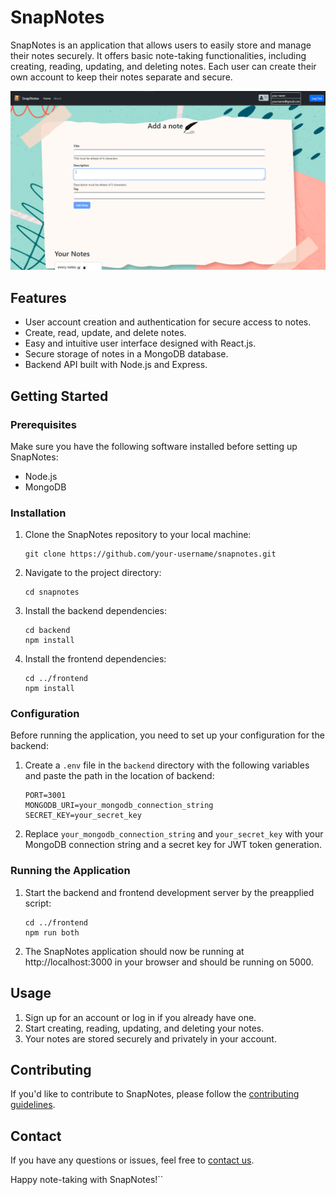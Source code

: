 # SnapNotes

SnapNotes is an application that allows users to easily store and manage their notes securely. It offers basic note-taking functionalities, including creating, reading, updating, and deleting notes. Each user can create their own account to keep their notes separate and secure.

![snapnotes](https://github.com/yashsonisde2003/SnapNotes-Raact/blob/main/public/images/snapnotes_demo.png)
## Features

- User account creation and authentication for secure access to notes.
- Create, read, update, and delete notes.
- Easy and intuitive user interface designed with React.js.
- Secure storage of notes in a MongoDB database.
- Backend API built with Node.js and Express.

## Getting Started

### Prerequisites

Make sure you have the following software installed before setting up SnapNotes:

- Node.js
- MongoDB

### Installation

1. Clone the SnapNotes repository to your local machine:

   ```shell
   git clone https://github.com/your-username/snapnotes.git
   ```

2. Navigate to the project directory:

   ```shell
   cd snapnotes
   ```

3. Install the backend dependencies:

   ```shell
   cd backend
   npm install
   ```

4. Install the frontend dependencies:

   ```shell
   cd ../frontend
   npm install
   ```

### Configuration

Before running the application, you need to set up your configuration for the backend:

1. Create a `.env` file in the `backend` directory with the following variables and paste the path in the location of backend:

   ```env
   PORT=3001
   MONGODB_URI=your_mongodb_connection_string
   SECRET_KEY=your_secret_key
   ```

2. Replace `your_mongodb_connection_string` and `your_secret_key` with your MongoDB connection string and a secret key for JWT token generation.

### Running the Application

1. Start the backend and frontend development server by the preapplied script:

   ```shell
   cd ../frontend
   npm run both
   ```

3. The SnapNotes application should now be running at http://localhost:3000 in your browser and should be running on 5000.

## Usage

1. Sign up for an account or log in if you already have one.
2. Start creating, reading, updating, and deleting your notes.
3. Your notes are stored securely and privately in your account.

## Contributing

If you'd like to contribute to SnapNotes, please follow the [contributing guidelines](CONTRIBUTING.md).

## Contact

If you have any questions or issues, feel free to [contact us](yashrajsoni.sde2003@gmail.com).

Happy note-taking with SnapNotes!``
